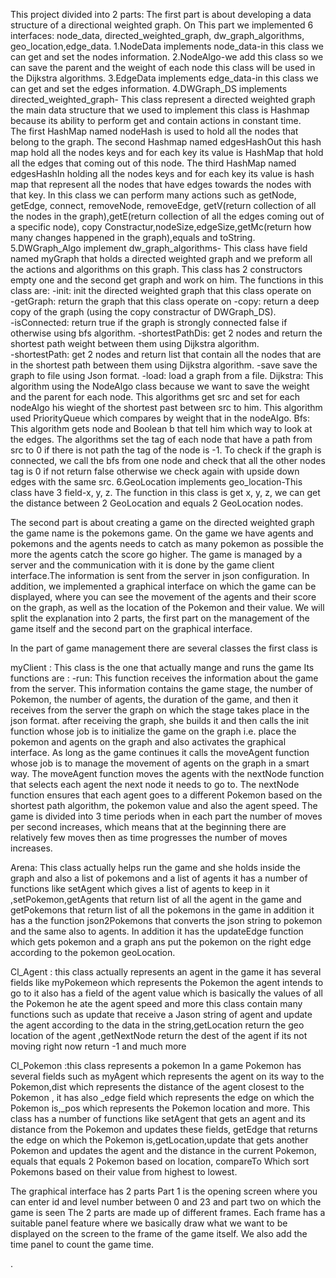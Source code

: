 This project divided into 2 parts: 
The first part is about developing a data structure of a directional weighted graph.
On This part we implemented 6 interfaces: node_data, directed_weighted_graph, dw_graph_algorithms, geo_location,edge_data.
1.NodeData implements node_data-in this class we can get and set the nodes information.
2.NodeAlgo-we add this class so we can save the parent and the weight of each node this class will be used in the Dijkstra algorithms.
3.EdgeData implements edge_data-in this class we can get and set the edges information.
4.DWGraph_DS implements directed_weighted_graph-
This class represent a directed weighted graph the main data structure that we used to implement this class is Hashmap because its ability to perform get and contain actions in constant time.  
The first HashMap named nodeHash is used to hold all the nodes that belong to the graph.
The second Hashmap named edgesHashOut this hash map hold all the nodes keys and for each key its value is HashMap that hold all the edges that coming out of this node. 
The third HashMap named edgesHashIn holding all the nodes keys and for each key its value is hash map that represent all the nodes that have edges towards the nodes with that key.
In this class we can perform many actions such as getNode, getEdge, connect, removeNode, removeEdge, getV(return collection of all the nodes in the graph),getE(return collection of all the edges coming out of a specific node),
copy Constractur,nodeSize,edgeSize,getMc(return how many changes happened in the graph),equals and toString.
5.DWGraph_Algo implement dw_graph_algorithms-
This class have field named myGraph that holds a directed weighted graph and we preform all the actions and algorithms on this graph.
This class has 2 constructors empty one and the second get graph and work on him.
The functions in this class are:
-init: init the directed weighted graph that this class operate on    
-getGraph: return the graph that this class operate on
-copy: return a deep copy of the graph (using the copy constractur of DWGraph_DS).  
-isConnected: return true if the graph is strongly connected false if otherwise using bfs algorithm. 
-shortestPathDis: get 2 nodes and return the shortest path weight between them using Dijkstra algorithm.  
-shortestPath: get 2 nodes and return list that contain all the nodes that are in the shortest path between them using Dijkstra algorithm. 
-save save the graph to file using Json format.
-load: load a graph from a file.
Dijkstra:
This algorithm using the NodeAlgo class because we want to save the weight and the parent for each node.
This algorithms get src and set for each nodeAlgo his wieght of the shortest past between src to him. This algorithm used PriorityQueue which compares by weight that in the nodeAlgo.
Bfs:
This algorithm gets node and Boolean b that tell him which way to look at the edges.
The algorithms set the tag of each node that have a path from src to 0 if there is not path the tag of the node is -1.
To check if the graph is connected, we call the bfs from one node and check that all the other nodes tag is 0 if not return false otherwise we check again with upside down edges with the same src.
6.GeoLocation implements geo_location-This class have 3 field-x, y, z.
The function in this class is get x, y, z, we can get the distance between 2 GeoLocation and equals 2 GeoLocation nodes.

The second  part is about creating a game on the directed weighted graph the game name is the pokemons game.
On the game we have agents and pokemons and the agents needs to catch as many pokemon as possible the more the agents catch the score go higher.
The game is managed by a server and the communication with it is done by the game client interface.The information is sent from the server in json configuration.
In addition, we implemented a graphical interface on which the game can be displayed, where you can see the movement of the agents and their score on the graph, as well as the location of the Pokemon and their value.
We will split the explanation into 2 parts, the first part on the management of the game itself and the second part on the graphical interface.

In the part of game management there are several classes the first class is

myClient : 
This class is the one that actually mange and runs the game Its functions are :
-run: This function receives the information about the game from the server. This information contains the game stage, the number of Pokemon, the number of agents, the duration of the game, and then it receives from the server the graph on which the stage takes place in the json format.
after receiving the graph, she builds it and then calls the init function whose job is to initialize the game on the graph i.e. place the pokemon and agents on the graph and also activates the graphical interface.
As long as the game continues it calls the moveAgent function whose job is to manage the movement of agents on the graph in a smart way.
The moveAgent function moves the agents with the nextNode function that selects each agent the next node it needs to go to.
The nextNode function ensures that each agent goes to a different Pokemon based on the shortest path algorithm, the pokemon value and also the agent speed.
The game is divided into 3 time periods when in each part the number of moves per second increases, which means that at the beginning there are relatively few moves then as time progresses the number of moves increases.

Arena:
This class actually helps run the game and she holds inside the graph and also a list of pokemons and a list of agents
it has a number of functions like setAgent which gives a list of agents to keep in it ,setPokemon,getAgents that return list of all the agent in the game and getPokemons that return list of all the pokemons in the game in addition it has a the function json2Pokemons that converts the json string to pokemon and the same also to agents.
In addition it has the updateEdge function which gets pokemon and a graph ans put the pokemon on the right edge according to the pokemon geoLocation.

Cl_Agent : this class actually represents an agent in the game it has several fields like myPokemeon which represents the Pokemon the agent intends to go to it also has a field of the agent value which is basically the values of all the Pokemon he ate the agent speed and more
this class contain many functions such as update that receive a Jason string of agent and update the agent according to the data in the string,getLocation return the geo location of the agent ,getNextNode return the dest of the agent if its not moving right now return -1 and much more


Cl_Pokemon :this class represents a pokemon In a game Pokemon has several fields such as myAgent which represents the agent on its way to the Pokemon,dist which represents the distance of the agent closest to the Pokemon , it has also _edge field which represents the edge on which the Pokemon is,_pos which represents the Pokemon location  and more.
This class has a number of functions like setAgent that gets an agent and its distance from the Pokemon and updates these fields, getEdge that returns the edge on which the Pokemon is,getLocation,update that gets another Pokemon and updates the agent and the distance in the current Pokemon, equals that equals 2 Pokemon based on location, compareTo Which sort Pokemons based on their value from highest to lowest. 

The graphical interface has 2 parts Part 1 is the opening screen where you can enter id and level number between 0 and 23  and part two on which the game is seen
The 2 parts are made up of different frames. Each frame has a suitable panel feature where we basically draw what we want to be displayed on the screen to the frame of the game itself. We also add the time panel to count the game time.


 
















   

 


 

.
